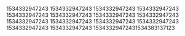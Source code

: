 1534332947243
1534332947243
1534332947243
1534332947243
1534332947243
1534332947243
1534332947243
1534332947243
1534332947243
1534332947243
1534332947243
1534332947243
1534332947243
1534332947243
15343329472431534383137123